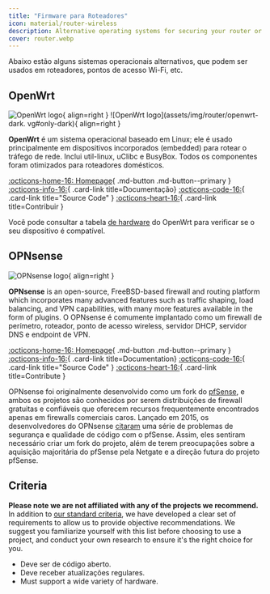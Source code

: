 ```yaml
---
title: "Firmware para Roteadores"
icon: material/router-wireless
description: Alternative operating systems for securing your router or Wi-Fi access point.
cover: router.webp
---
```


Abaixo estão alguns sistemas operacionais alternativos, que podem ser usados em roteadores, pontos de acesso Wi-Fi, etc.

## OpenWrt

<div class="admonition recommendation" markdown>

![OpenWrt logo](assets/img/router/openwrt.svg#only-light){ align=right }
![OpenWrt logo](assets/img/router/openwrt-dark. vg#only-dark){ align=right }

**OpenWrt** é um sistema operacional baseado em Linux; ele é usado principalmente em dispositivos incorporados (embedded) para rotear o tráfego de rede. Inclui util-linux, uClibc e BusyBox. Todos os componentes foram otimizados para roteadores domésticos.

[:octicons-home-16: Homepage](https://openwrt.org){ .md-button .md-button--primary }
[:octicons-info-16:](https://openwrt.org/docs/start){ .card-link title=Documentação}
[:octicons-code-16:](https://github.com/openwrt/openwrt){ .card-link title="Source Code" }
[:octicons-heart-16:](https://openwrt.org/donate){ .card-link title=Contribuir }

</details>

</div>

Você pode consultar a tabela [de hardware](https://openwrt.org/toh/start) do OpenWrt para verificar se o seu dispositivo é compatível.

## OPNsense

<div class="admonition recommendation" markdown>

![OPNsense logo](assets/img/router/opnsense.svg){ align=right }

**OPNsense** is an open-source, FreeBSD-based firewall and routing platform which incorporates many advanced features such as traffic shaping, load balancing, and VPN capabilities, with many more features available in the form of plugins. O OPNsense é comumente implantado como um firewall de perímetro, roteador, ponto de acesso wireless, servidor DHCP, servidor DNS e endpoint de VPN.

[:octicons-home-16: Homepage](https://opnsense.org){ .md-button .md-button--primary }
[:octicons-info-16:](https://docs.opnsense.org/index.html){ .card-link title=Documentation}
[:octicons-code-16:](https://github.com/opnsense){ .card-link title="Source Code" }
[:octicons-heart-16:](https://opnsense.org/donate){ .card-link title=Contribute }

</details>

</div>

OPNsense foi originalmente desenvolvido como um fork do [pfSense](https://en.wikipedia.org/wiki/PfSense), e ambos os projetos são conhecidos por serem distribuições de firewall gratuitas e confiáveis que oferecem recursos frequentemente encontrados apenas em firewalls comerciais caros. Lançado em 2015, os desenvolvedores do OPNsense [citaram](https://docs.opnsense.org/history/thefork.html) uma série de problemas de segurança e qualidade de código com o pfSense. Assim, eles sentiram necessário criar um fork do projeto, além de terem preocupações sobre a aquisição majoritária do pfSense pela Netgate e a direção futura do projeto pfSense.

## Criteria

**Please note we are not affiliated with any of the projects we recommend.** In addition to [our standard criteria](about/criteria.md), we have developed a clear set of requirements to allow us to provide objective recommendations. We suggest you familiarize yourself with this list before choosing to use a project, and conduct your own research to ensure it's the right choice for you.

- Deve ser de código aberto.
- Deve receber atualizações regulares.
- Must support a wide variety of hardware.
